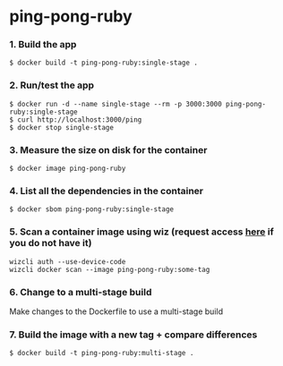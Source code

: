 # ping-pong-ruby


### 1. Build the app
```
$ docker build -t ping-pong-ruby:single-stage .
```

### 2. Run/test the app
```
$ docker run -d --name single-stage --rm -p 3000:3000 ping-pong-ruby:single-stage
$ curl http://localhost:3000/ping
$ docker stop single-stage
```

### 3. Measure the size on disk for the container
```
$ docker image ping-pong-ruby
```

### 4. List all the dependencies in the container
```
$ docker sbom ping-pong-ruby:single-stage
```

### 5. Scan a container image using wiz (request access [here](https://go/request-access/Wiz+Read+Only) if you do not have it)
```
wizcli auth --use-device-code
wizcli docker scan --image ping-pong-ruby:some-tag
```

### 6. Change to a multi-stage build

Make changes to the Dockerfile to use a multi-stage build

### 7. Build the image with a new tag + compare differences

```
$ docker build -t ping-pong-ruby:multi-stage .
```